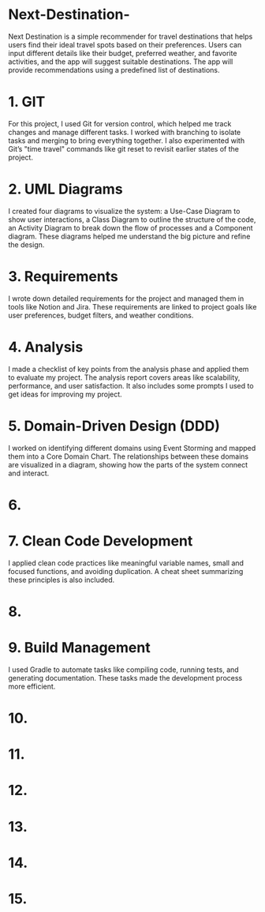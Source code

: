 # Next-Destination-

Next Destination is a simple recommender for travel destinations that helps users find their ideal travel spots based on their preferences. Users can input different details like their budget, preferred weather, and favorite activities, and the app will suggest suitable destinations. The app will provide recommendations using a predefined list of destinations. 


# 1. GIT 

For this project, I used Git for version control, which helped me track changes and manage different tasks. I worked with branching to isolate tasks and merging to bring everything together. I also experimented with Git’s "time travel" commands like git reset to revisit earlier states of the project.   

# 2. UML Diagrams 

I created four diagrams to visualize the system: a Use-Case Diagram to show user interactions, a Class Diagram to outline the structure of the code, an Activity Diagram to break down the flow of processes and a Component diagram. These diagrams helped me understand the big picture and refine the design.

# 3. Requirements 

I wrote down detailed requirements for the project and managed them in tools like Notion and Jira. These requirements are linked to project goals like user preferences, budget filters, and weather conditions.  

# 4. Analysis 

I made a checklist of key points from the analysis phase and applied them to evaluate my project. The analysis report covers areas like scalability, performance, and user satisfaction. It also includes some prompts I used to get ideas for improving my project.   

# 5. Domain-Driven Design (DDD) 

I worked on identifying different domains using Event Storming and mapped them into a Core Domain Chart. The relationships between these domains are visualized in a diagram, showing how the parts of the system connect and interact.   

# 6.

# 7. Clean Code Development 

I applied clean code practices like meaningful variable names, small and focused functions, and avoiding duplication. A cheat sheet summarizing these principles is also included.   

# 8.

# 9. Build Management 

I used Gradle to automate tasks like compiling code, running tests, and generating documentation. These tasks made the development process more efficient. 

# 10.

# 11.

# 12.

# 13.

# 14.

# 15.





